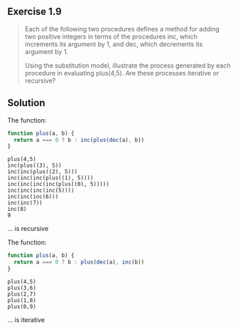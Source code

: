 ## Exercise 1.9

> Each of the following two procedures defines a method for adding two positive integers in terms of the procedures inc, which increments its argument by 1, and dec, which decrements its argument by 1.
>
> Using the substitution model, illustrate the process generated by each procedure in evaluating plus(4,5). Are these processes iterative or recursive?

## Solution

The function:

```js
function plus(a, b) {
  return a === 0 ? b : inc(plus(dec(a), b))
}
```

```
plus(4,5)
inc(plus((3), 5))
inc(inc(plus((2), 5)))
inc(inc(inc(plus((1), 5))))
inc(inc(inc(inc(plus((0), 5)))))
inc(inc(inc(inc(5))))
inc(inc(inc(6)))
inc(inc(7))
inc(8)
9
```

... is recursive

The function:

```js
function plus(a, b) {
  return a === 0 ? b : plus(dec(a), inc(b))
}
```

```
plus(4,5)
plus(3,6)
plus(2,7)
plus(1,8)
plus(0,9)
```

... is iterative
